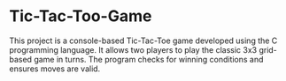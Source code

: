 # Tic-Tac-Too-Game
This project is a console-based Tic-Tac-Toe game developed using the C programming language. It allows two players to play the classic 3x3 grid-based game in turns. The program checks for winning conditions and ensures moves are valid.
